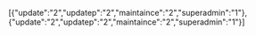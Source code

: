 [{"update":"2","updatep":"2","maintaince":"2","superadmin":"1"},{"update":"2","updatep":"2","maintaince":"2","superadmin":"1"}]

